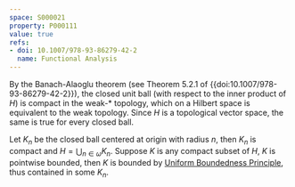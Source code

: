 ```yaml
---
space: S000021
property: P000111
value: true
refs:
- doi: 10.1007/978-93-86279-42-2
  name: Functional Analysis
---
```

By the Banach-Alaoglu theorem (see Theorem 5.2.1 of
{{doi:10.1007/978-93-86279-42-2}}), the closed unit ball (with respect
to the inner product of $H$) is compact in the weak-* topology, which
on a Hilbert space is equivalent to the weak topology.  Since $H$ is a
topological vector space, the same is true for every closed ball.

Let $K_n$ be the closed ball centered at origin with radius $n$, then $K_n$ is compact and $H = \bigcup_{n \in \omega} K_n$.
Suppose $K$ is any compact subset of $H$, $K$ is pointwise bounded, then $K$ is bounded by [Uniform Boundedness Principle](Uniform_boundedness_principle), thus contained in some $K_n$.
